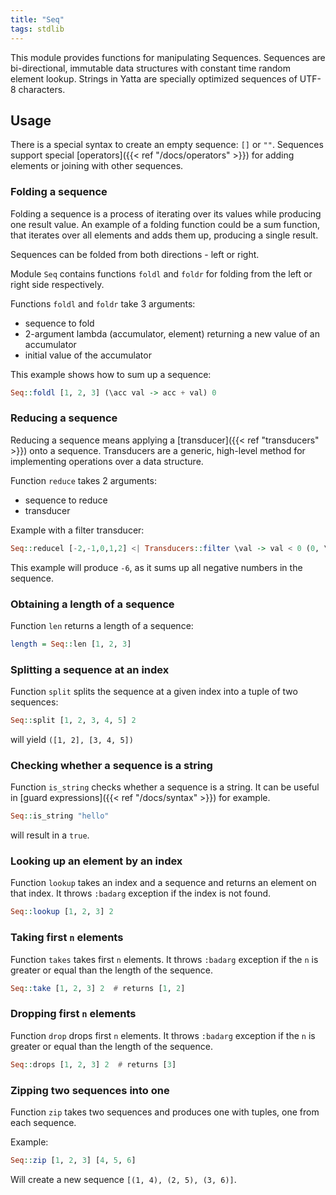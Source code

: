 ```yaml
---
title: "Seq"
tags: stdlib
---
```


This module provides functions for manipulating Sequences. Sequences are bi-directional, immutable data structures with constant time random element lookup. Strings in Yatta are specially optimized sequences of UTF-8 characters.

## Usage
There is a special syntax to create an empty sequence: `[]` or `""`. Sequences support special [operators]({{< ref "/docs/operators" >}}) for adding elements or joining with other sequences.

### Folding a sequence
Folding a sequence is a process of iterating over its values while producing one result value. An example of a folding function could be a sum function, that iterates over all elements and adds them up, producing a single result.

Sequences can be folded from both directions - left or right.

Module `Seq` contains functions `foldl` and `foldr` for folding from the left or right side respectively.

Functions `foldl` and `foldr` take 3 arguments:
* sequence to fold
* 2-argument lambda (accumulator, element) returning a new value of an accumulator
* initial value of the accumulator

This example shows how to sum up a sequence:
```haskell
Seq::foldl [1, 2, 3] (\acc val -> acc + val) 0
```

### Reducing a sequence
Reducing a sequence means applying a [transducer]({{< ref "transducers" >}}) onto a sequence. Transducers are a generic, high-level method for implementing operations over a data structure.

Function `reduce` takes 2 arguments:
* sequence to reduce
* transducer

Example with a filter transducer:
```haskell
Seq::reducel [-2,-1,0,1,2] <| Transducers::filter \val -> val < 0 (0, \acc val -> acc + val, \acc -> acc * 2)
```

This example will produce `-6`, as it sums up all negative numbers in the sequence.

### Obtaining a length of a sequence
Function `len` returns a length of a sequence:
```haskell
length = Seq::len [1, 2, 3]
```

### Splitting a sequence at an index
Function `split` splits the sequence at a given index into a tuple of two sequences:
```haskell
Seq::split [1, 2, 3, 4, 5] 2
```

will yield `([1, 2], [3, 4, 5])`

### Checking whether a sequence is a string
Function `is_string` checks whether a sequence is a string. It can be useful in [guard expressions]({{< ref "/docs/syntax" >}}) for example.
```haskell
Seq::is_string "hello"
```

will result in a `true`.

### Looking up an element by an index
Function `lookup` takes an index and a sequence and returns an element on that index. It throws `:badarg` exception if the index is not found.
```haskell
Seq::lookup [1, 2, 3] 2
```

### Taking first `n` elements
Function `takes` takes first `n` elements.  It throws `:badarg` exception if the `n` is greater or equal than the length of the sequence.
```haskell
Seq::take [1, 2, 3] 2  # returns [1, 2]
```

### Dropping first `n` elements
Function `drop` drops first `n` elements.  It throws `:badarg` exception if the `n` is greater or equal than the length of the sequence.
```haskell
Seq::drops [1, 2, 3] 2  # returns [3]
```

### Zipping two sequences into one
Function `zip` takes two sequences and produces one with tuples, one from each sequence.

Example:
```haskell
Seq::zip [1, 2, 3] [4, 5, 6]
```

Will create a new sequence `[(1, 4), (2, 5), (3, 6)]`.
